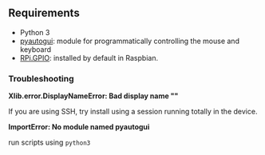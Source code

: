 ## Requirements ##

* Python 3
* [pyautogui](http://pyautogui.readthedocs.io/en/latest/install.html): module for programmatically controlling the mouse and keyboard
* [RPi.GPIO](https://sourceforge.net/p/raspberry-gpio-python/wiki/install/): installed by default in Raspbian.

### Troubleshooting ###

**Xlib.error.DisplayNameError: Bad display name ""**

If you are using SSH, try install using a session running totally in the device.

**ImportError: No module named pyautogui**

run scripts using `python3`

